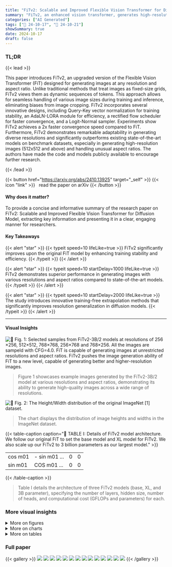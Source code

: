 ```yaml
---
title: "FiTv2: Scalable and Improved Flexible Vision Transformer for Diffusion Model"
summary: "FiTv2, an enhanced vision transformer, generates high-resolution images with diverse aspect ratios, exceeding existing models in speed and resolution adaptability."
categories: ["AI Generated"]
tags: ["🔖 24-10-17", "🤗 24-10-21"]
showSummary: true
date: 2024-10-17
draft: false
---
```


### TL;DR


{{< lead >}}

This paper introduces FiTv2, an upgraded version of the Flexible Vision Transformer (FiT) designed for generating images at any resolution and aspect ratio.  Unlike traditional methods that treat images as fixed-size grids, FiTv2 views them as dynamic sequences of tokens. This approach allows for seamless handling of various image sizes during training and inference, eliminating biases from image cropping.  FiTv2 incorporates several innovative designs, including Query-Key vector normalization for training stability, an AdaLN-LORA module for efficiency, a rectified flow scheduler for faster convergence, and a Logit-Normal sampler.  Experiments show FiTv2 achieves a 2x faster convergence speed compared to FiT.  Furthermore, FiTv2 demonstrates remarkable adaptability in generating diverse resolutions and significantly outperforms existing state-of-the-art models on benchmark datasets, especially in generating high-resolution images (512x512 and above) and handling unusual aspect ratios.  The authors have made the code and models publicly available to encourage further research.

{{< /lead >}}


{{< button href="https://arxiv.org/abs/2410.13925" target="_self" >}}
{{< icon "link" >}} &nbsp; read the paper on arXiv
{{< /button >}}

#### Why does it matter?
To provide a concise and informative summary of the research paper on FiTv2: Scalable and Improved Flexible Vision Transformer for Diffusion Model, extracting key information and presenting it in a clear, engaging manner for researchers.
#### Key Takeaways

{{< alert "star" >}}
{{< typeit speed=10 lifeLike=true >}} FiTv2 significantly improves upon the original FiT model by enhancing training stability and efficiency. {{< /typeit >}}
{{< /alert >}}

{{< alert "star" >}}
{{< typeit speed=10 startDelay=1000 lifeLike=true >}} FiTv2 demonstrates superior performance in generating images with various resolutions and aspect ratios compared to state-of-the-art models. {{< /typeit >}}
{{< /alert >}}

{{< alert "star" >}}
{{< typeit speed=10 startDelay=2000 lifeLike=true >}} The study introduces innovative training-free extrapolation methods that significantly improves resolution generalization in diffusion models. {{< /typeit >}}
{{< /alert >}}

------
#### Visual Insights



![](figures/figures_2_0.png "🔼 Fig. 1: Selected samples from FiTv2-3B/2 models at resolutions of 256 ×256, 512×512, 768×768, 256×768 and 768×256. All the images are sampeld with CFG=4.0. FiT is capable of generating images at unrestricted resolutions and aspect ratios. FiTv2 pushes the image generation ability of FiT to a new level, capable of generating better and higher-resolution images.")

> Figure 1 showcases example images generated by the FiTv2-3B/2 model at various resolutions and aspect ratios, demonstrating its ability to generate high-quality images across a wide range of resolutions.





![](charts/charts_3_0.png "🔼 Fig. 2: The Height/Width distribution of the original ImageNet [1] dataset.")

> The chart displays the distribution of image heights and widths in the ImageNet dataset.





{{< table-caption caption="🔽 TABLE I: Details of FiTv2 model architecture. We follow our original FiT to set the base model and XL model for FiTv2. We also scale up our FiTv2 to 3 billion parameters as our largest model." >}}
<table id='20' style='font-size:16px'><tr><td>cos m01</td><td>- sin m01 ...</td><td>0</td><td>0</td></tr><tr><td>sin m01</td><td>COS m01 ...</td><td>0</td><td>0</td></tr></table>{{< /table-caption >}}

> Table I details the architecture of three FiTv2 models (base, XL, and 3B parameter), specifying the number of layers, hidden size, number of heads, and computational cost (GFLOPs and parameters) for each.



### More visual insights

<details>
<summary>More on figures
</summary>


![](figures/figures_5_0.png "🔼 Fig. 3: Overview of (a) flexible training pipeline, and (b) flexible inference pipeline. We conceptualize images as dynamic sequences of tokens, allowing for flexible image generation across different resolutions and aspect ratios.")

> Figure 3 illustrates the flexible training and inference pipelines of FiTv2, which processes images as dynamic sequences of tokens to handle various resolutions and aspect ratios.


![](figures/figures_5_1.png "🔼 Fig. 4: Block comparison between (a) FiT and (b) FiTv2. New modules, QKNorm, AdaLN-LoRA and Global AdaLN, are marked by red color.")

> The figure shows a comparison of FiT and FiTv2 blocks, highlighting the new modules added in FiTv2 for improved stability and efficiency.


![](figures/figures_6_0.png "🔼 Fig. 5: Pipeline comparison between (a) DiT, (b) FiT, and (c) FiTv2. In FiTv2, we incorporate both fixed-resolution images and the flexible-resolution images into training process.")

> Figure 5 illustrates the data preprocessing pipelines of DiT, FiT, and FiTv2, highlighting FiTv2's mixed data preprocessing strategy to improve performance on both fixed and flexible resolutions.


![](figures/figures_7_0.png "🔼 Fig. 6: Overview of our text-to-image generation model flexible training pipeline. We utilize CLIP-L to encode text prompts and SD-XL VAE to encode image latents.")

> Figure 6 illustrates the flexible training pipeline for text-to-image generation using FiTv2, incorporating CLIP for text encoding and SD-XL VAE for image latent encoding.


![](figures/figures_12_0.png "🔼 Fig. 5: Pipeline comparison between (a) DiT, (b) FiT, and (c) FiTv2. In FiTv2, we incorporate both fixed-resolution images and the flexible-resolution images into training process.")

> The figure illustrates the differences in data preprocessing pipelines for DiT, FiT, and FiTv2, highlighting FiTv2's incorporation of both fixed and flexible resolution images for training.


![](figures/figures_12_1.png "🔼 Fig. 1: Selected samples from FiTv2-3B/2 models at resolutions of 256 ×256, 512×512, 768×768, 256×768 and 768×256. All the images are sampeld with CFG=4.0. FiT is capable of generating images at unrestricted resolutions and aspect ratios. FiTv2 pushes the image generation ability of FiT to a new level, capable of generating better and higher-resolution images.")

> Figure 1 shows example images generated by FiTv2 at various resolutions and aspect ratios, demonstrating its ability to generate high-quality images across a wide range of resolutions and aspect ratios.


![](figures/figures_12_2.png "🔼 Fig. 1: Selected samples from FiTv2-3B/2 models at resolutions of 256 ×256, 512×512, 768×768, 256×768 and 768×256. All the images are sampeld with CFG=4.0. FiT is capable of generating images at unrestricted resolutions and aspect ratios. FiTv2 pushes the image generation ability of FiT to a new level, capable of generating better and higher-resolution images.")

> Figure 1 shows example images generated by FiTv2 at various resolutions and aspect ratios, highlighting its ability to generate high-quality images across a wide range of resolutions.


![](figures/figures_12_3.png "🔼 Fig. 1: Selected samples from FiTv2-3B/2 models at resolutions of 256 × 256, 512 × 512, 768 × 768, 256 × 768 and 768 × 256. All the images are sampeld with CFG=4.0. FiT is capable of generating images at unrestricted resolutions and aspect ratios. FiTv2 pushes the image generation ability of FiT to a new level, capable of generating better and higher-resolution images.")

> Figure 1 shows example images generated by FiTv2 at various resolutions and aspect ratios, demonstrating its ability to generate high-quality images at resolutions and aspect ratios beyond those seen during training.


![](figures/figures_12_4.png "🔼 Fig. 9: Selected samples from FiTv2-XL/2 models at resolutions of 256 × 256 on text-to-image generation tasks. All the images are sampled with CFG=4.0. With only 400K training steps, our model is capable of generating releastic images according to text descriptions.")

> Figure 9 shows examples of images generated by the FiTv2-XL/2 model from text descriptions, demonstrating its ability to generate realistic images with only 400K training steps.


![](figures/figures_12_5.png "🔼 Fig. 1: Selected samples from FiTv2-3B/2 models at resolutions of 256 ×256, 512×512, 768×768, 256×768 and 768×256. All the images are sampeld with CFG=4.0. FiT is capable of generating images at unrestricted resolutions and aspect ratios. FiTv2 pushes the image generation ability of FiT to a new level, capable of generating better and higher-resolution images.")

> The figure showcases various images generated by the FiTv2-3B/2 model at different resolutions and aspect ratios, demonstrating its ability to generate high-quality images across a wide range of resolutions.


![](figures/figures_12_6.png "🔼 Fig. 9: Selected samples from FiTv2-XL/2 models at resolutions of 256 × 256 on text-to-image generation tasks. All the images are sampled with CFG=4.0. With only 400K training steps, our model is capable of generating releastic images according to text descriptions.")

> The figure showcases example images generated by the FiTv2-XL/2 model at 256x256 resolution based on corresponding text descriptions, demonstrating its text-to-image generation capabilities.


![](figures/figures_12_7.png "🔼 Fig. 1: Selected samples from FiTv2-3B/2 models at resolutions of 256 ×256, 512×512, 768×768, 256×768 and 768×256. All the images are sampeld with CFG=4.0. FiT is capable of generating images at unrestricted resolutions and aspect ratios. FiTv2 pushes the image generation ability of FiT to a new level, capable of generating better and higher-resolution images.")

> Figure 1 showcases image samples generated by FiTv2-3B/2 at various resolutions and aspect ratios, demonstrating its ability to generate high-quality images at different resolutions.


![](figures/figures_12_8.png "🔼 Fig. 1: Selected samples from FiTv2-3B/2 models at resolutions of 256 ×256, 512×512, 768×768, 256×768 and 768×256. All the images are sampeld with CFG=4.0. FiT is capable of generating images at unrestricted resolutions and aspect ratios. FiTv2 pushes the image generation ability of FiT to a new level, capable of generating better and higher-resolution images.")

> Figure 1 showcases image samples generated by the FiTv2-3B/2 model across various resolutions and aspect ratios, demonstrating its ability to generate high-quality images at unrestricted resolutions.


![](figures/figures_12_9.png "🔼 Fig. 9: Selected samples from FiTv2-XL/2 models at resolutions of 256 × 256 on text-to-image generation tasks. All the images are sampled with CFG=4.0. With only 400K training steps, our model is capable of generating releastic images according to text descriptions.")

> Figure 9 shows example images generated by the FiTv2-XL/2 model for various text prompts, demonstrating its ability to generate realistic images from text descriptions.


</details>



<details>
<summary>More on charts
</summary>


![](charts/charts_8_0.png "🔼 Fig. 7: Effect of classifier-free guidance scale on FID score for ImageNet-256 × 256 and ImageNet-512 × 512 experiments with (a) FiTv2-XL/2 and (b) FiTv2-3B/2 models. (a) For FiTv2-XL/2 model, the optimal performance is achieved with CFG=1.5 for 256 × 256 resolution and CFG=1.65 for 512x 512 resolution. (b) For FiTv2-3B/2 model, the optimal performance is observed with CFG=1.5 for 256 × 256 resolution and CFG=1.6 for 512 × 512 resolution.")

> The chart displays the impact of classifier-free guidance (CFG) scale on the FID score for FiTv2 models at different resolutions (256x256 and 512x512).


![](charts/charts_11_0.png "🔼 Fig. 8: Effect of scaling FiTv2 model. All the images are sampled without using CFG. We demonstrate FID over training iterations (a) and training GFLOPs (b) of our FiTv2 model of three sizes. Scaling our FiTv2 model yields better quantitative and qualitative performance.")

> The chart displays the impact of training steps and GFLOPs on the FID score for three different sizes of the FiTv2 model, demonstrating improved performance with increased scale.


![](charts/charts_12_0.png "🔼 Fig. 10: Comparision of FID and CLIP-L score across different CFG scales for two text-to-image models: FiTv2-XL/2 and SiT-XL/2. FiTv2-XL/2 significantly outperforms SiT-XL/2 in terms of FID score and CLIP-L score.")

> The chart compares the FID and CLIP-L scores of FiTv2-XL/2 and SiT-XL/2 models at various classifier-free guidance (CFG) scales for text-to-image generation.


</details>



<details>
<summary>More on tables
</summary>


{{< table-caption caption="🔽 TABLE I: Details of FiTv2 model architecture. We follow our original FiT to set the base model and XL model for FiTv2. We also scale up our FiTv2 to 3 billion parameters as our largest model." >}}
<table id='2' style='font-size:16px'><tr><td>Model</td><td>Layers N</td><td>Hidden size d</td><td>Heads</td><td>Params</td><td>GFLOPs</td></tr><tr><td>SiT-B</td><td>12</td><td>768</td><td>12</td><td>131M</td><td>21.8</td></tr><tr><td>FiT-B</td><td>12</td><td>768</td><td>12</td><td>159M</td><td>29.1</td></tr><tr><td>FiTv2-B</td><td>15</td><td>768</td><td>12</td><td>128M</td><td>27.3</td></tr><tr><td>SiT-XL</td><td>28</td><td>1152</td><td>16</td><td>675M</td><td>114</td></tr><tr><td>FiT-XL</td><td>28</td><td>1152</td><td>16</td><td>824M</td><td>153</td></tr><tr><td>FiTv2-XL</td><td>36</td><td>1152</td><td>16</td><td>671M</td><td>147</td></tr><tr><td>FiTv2-3B</td><td>40</td><td>2304</td><td>24</td><td>3B</td><td>653</td></tr></table>{{< /table-caption >}}

> Table I details the architecture of different FiTv2 models, including the number of layers, hidden size, heads, parameters, and GFLOPs.


{{< table-caption caption="🔽 TABLE II: Ablation results from FiT-B/2 to FiTv2-B/2 without using classifier-free guidance. We train the models to 2000k steps to assess stability. A X indicates that the training process breaks down before reaching this evaluation point." >}}
<table id='2' style='font-size:16px'><tr><td rowspan="2">Method</td><td rowspan="2">Scheduler</td><td rowspan="2">QK-Norm</td><td rowspan="2">Parameters</td><td rowspan="2">Data</td><td rowspan="2">Sampling</td><td colspan="2">256x256 (400k)</td><td colspan="2">256x256 (1000k)</td><td colspan="2">256x256 (1500k)</td><td colspan="2">256x256 (2000k) cfg=1.0</td></tr><tr><td>cfg=1.0</td><td>cfg=1.5</td><td>cfg=1.0</td><td>cfg=1.5</td><td>cfg=1.0</td><td>cfg=1.5</td><td></td><td>cfg=1.5</td></tr><tr><td>DiT-B/2</td><td>DDPM</td><td>-</td><td>-</td><td>-</td><td>-</td><td>45.33</td><td>22.21</td><td>33.27</td><td>12.59</td><td>X</td><td>X</td><td>X</td><td>X</td></tr><tr><td>SiT-B/2</td><td>Rectified Flow</td><td>-</td><td>-</td><td>-</td><td>-</td><td>36.7</td><td>16.31</td><td>27.13</td><td>9.3</td><td>X</td><td>X</td><td>X</td><td>X</td></tr><tr><td>FiT-B/2</td><td>DDPM</td><td>No</td><td>Original</td><td>Flexible</td><td>Uniform</td><td>36.36</td><td>18.86</td><td>29.14</td><td>11.06</td><td>26.08</td><td>9.23</td><td>X</td><td>X</td></tr><tr><td>Config A</td><td>Rectified Flow</td><td>No</td><td>Original</td><td>Flexible</td><td>Uniform</td><td>30.74</td><td>13.14</td><td>23.48</td><td>8.67</td><td>22.32</td><td>8.25</td><td>21.23</td><td>7.61</td></tr><tr><td>Config B</td><td>Rectified Flow</td><td>LayerNorm</td><td>Original</td><td>Flexible</td><td>Uniform</td><td>30.83</td><td>13.21</td><td>23.64</td><td>8.57</td><td>21.64</td><td>7.70</td><td>20.73</td><td>7.10</td></tr><tr><td>Config C</td><td>Rectified Flow</td><td>LayerNorm</td><td>Reassigned</td><td>Flexible</td><td>Uniform</td><td>28.59</td><td>12.74</td><td>21.16</td><td>8.05</td><td>19.56</td><td>7.16</td><td>18.42</td><td>6.60</td></tr><tr><td>Config D</td><td>Rectified Flow</td><td>No</td><td>Original</td><td>Mixed</td><td>Uniform</td><td>34.15</td><td>13.99</td><td>25.54</td><td>8.27</td><td>23.63</td><td>7.24</td><td>X</td><td>X</td></tr><tr><td>Config E</td><td>Rectified Flow</td><td>LayerNorm</td><td>Original</td><td>Mixed</td><td>Uniform</td><td>34.55</td><td>14.19</td><td>25.94</td><td>8.37</td><td>23.45</td><td>6.99</td><td>22.04</td><td>6.31</td></tr><tr><td>Config F</td><td>Rectified Flow</td><td>LayerNorm</td><td>Original</td><td>Mixed</td><td>Logit-Normal</td><td>28.49</td><td>9.98</td><td>21.93</td><td>6.16</td><td>20.09</td><td>5.23</td><td>19.21</td><td>4.84</td></tr><tr><td>FiTv2-B/2</td><td>Rectified Flow</td><td>LayerNorm</td><td>Reassigned</td><td>Mixed</td><td>Logit-Normal</td><td>26.03</td><td>9.45</td><td>19.02</td><td>5.51</td><td>17.70</td><td>4.73</td><td>16.52</td><td>4.30</td></tr></table>{{< /table-caption >}}

> Table II presents an ablation study comparing different configurations of FiTv2-B/2 model, showing the impact of various design choices on FID scores and training stability.


{{< table-caption caption="🔽 TABLE II: Ablation results from FiT-B/2 to FiTv2-B/2 without using classifier-free guidance. We train the models to 2000k steps to assess stability. A X indicates that the training process breaks down before reaching this evaluation point." >}}
<table id='4' style='font-size:16px'><tr><td rowspan="2">Method</td><td colspan="5">320x320 (1:1)</td><td colspan="5">224x448 (1:2)</td><td colspan="5">160x480 (1:3)</td></tr><tr><td>FID↓</td><td>sFID↓</td><td>IS↑</td><td>Prec.↑</td><td>Rec.↑</td><td>FID↓</td><td>sFID↓</td><td>IS↑</td><td>Prec.↑</td><td>Rec.↑</td><td>FID↓</td><td>sFID↓</td><td>IS↑</td><td>Prec.↑</td><td>Rec.↑</td></tr><tr><td>SiT-XL/2</td><td>19.72</td><td>54.91</td><td>144.06</td><td>0.63</td><td>0.47</td><td>46.17</td><td>67.89</td><td>73.32</td><td>0.43</td><td>0.43</td><td>104.57</td><td>91.47</td><td>23.43</td><td>0.16</td><td>0.41</td></tr><tr><td>SiT-XL/2 + EI</td><td>8.93</td><td>19.68</td><td>212.99</td><td>0.72</td><td>0.5</td><td>78.87</td><td>48.97</td><td>43.57</td><td>0.27</td><td>0.45</td><td>131.04</td><td>71.18</td><td>17.63</td><td>0.11</td><td>0.43</td></tr><tr><td>SiT-XL/2 + PI</td><td>8.55</td><td>20.74</td><td>217.74</td><td>0.73</td><td>0.49</td><td>82.51</td><td>50.83</td><td>41.67</td><td>0.26</td><td>0.44</td><td>133.47</td><td>72.81</td><td>17.57</td><td>0.11</td><td>0.43</td></tr><tr><td>FiTv2-XL/2</td><td>5.79</td><td>13.7</td><td>233.03</td><td>0.75</td><td>0.55</td><td>10.46</td><td>17.24</td><td>184.06</td><td>0.68</td><td>0.54</td><td>16.4</td><td>19.55</td><td>127.72</td><td>0.59</td><td>0.51</td></tr><tr><td>FiTv2-XL/2 + PI</td><td>11.47</td><td>21.131</td><td>197.04</td><td>0.67</td><td>0.51</td><td>154.59</td><td>77.21</td><td>13.18</td><td>0.10</td><td>0.14</td><td>169.4</td><td>9.81</td><td>78.31</td><td>0.06</td><td>0.06</td></tr><tr><td>FiTv2-XL/2 + YaRN</td><td>5.87</td><td>15.38</td><td>250.66</td><td>0.77</td><td>0.52</td><td>21.41</td><td>34.70</td><td>146.31</td><td>0.56</td><td>0.38</td><td>36.73</td><td>35.81</td><td>78.55</td><td>0.42</td><td>0.26</td></tr><tr><td>FiTv2-XL/2 + NTK</td><td>6.04</td><td>14.35</td><td>232.91</td><td>0.75</td><td>0.55</td><td>10.82</td><td>17.84</td><td>184.68</td><td>0.66</td><td>0.53</td><td>16.3</td><td>20.13</td><td>131.8</td><td>0.58</td><td>0.50</td></tr><tr><td>FiTv2-XL/2 + VisionYaRN</td><td>5.87</td><td>15.38</td><td>250.66</td><td>0.77</td><td>0.52</td><td>6.62</td><td>18.22</td><td>245.47</td><td>0.76</td><td>0.48</td><td>16.17</td><td>27.35</td><td>151.99</td><td>0.62</td><td>0.39</td></tr><tr><td>FiTv2-XL/2 + VisionNTK</td><td>6.04</td><td>14.35</td><td>232.91</td><td>0.75</td><td>0.55</td><td>10.11</td><td>17.08</td><td>188.4</td><td>0.68</td><td>0.53</td><td>15.44</td><td>19.48</td><td>135.57</td><td>0.60</td><td>0.50</td></tr><tr><td>FiTv2-XL/2 + VisionNTK + Attn-Scale</td><td>3.55</td><td>9.60</td><td>274.48</td><td>0.82</td><td>0.52</td><td>5.54</td><td>14.53</td><td>233.11</td><td>0.77</td><td>0.51</td><td>13.55</td><td>19.47</td><td>144.62</td><td>0.63</td><td>0.50</td></tr></table>{{< /table-caption >}}

> Table II presents ablation study results comparing different configurations of FiT and FiTv2 models, showing the impact of various design choices on FID score and training stability.


{{< table-caption caption="🔽 TABLE IV: Benchmarking class-conditional image generation with in-distribution resolution on ImageNet dataset. '-G' denotes the results with classifier-free guidance. *: Flag-DiT-3B and Large-DiT-3B actually have 4.23 billion parameters, where 3B means the parameters of all transformer blocks. †: MDT-G adpots an improved classifier-free guidance strategy." >}}
<table id='6' style='font-size:14px'><tr><td rowspan="2">Method</td><td rowspan="2">Images</td><td rowspan="2">Params</td><td colspan="5">256x256 (1:1)</td><td colspan="5">160x320 (1:2)</td><td colspan="5">128x384 (1:3)</td></tr><tr><td>FID↓</td><td>sFID�</td><td>IS↑</td><td>Prec.↑</td><td>Rec.↑</td><td>FID↓</td><td>sFID�</td><td>IS↑</td><td>Prec.↑</td><td>Rec.↑</td><td>FID↓</td><td>sFID↓</td><td>IS↑</td><td>Prec.↑</td><td>Rec.↑</td></tr><tr><td>BigGAN-deep</td><td>-</td><td>-</td><td>6.95</td><td>7.36</td><td>171.4</td><td>0.87</td><td>0.28</td><td>-</td><td></td><td></td><td></td><td></td><td></td><td>-</td><td></td><td>-</td><td></td></tr><tr><td>StyleGAN-XL</td><td>-</td><td>、</td><td>2.30</td><td>4.02</td><td>265.12</td><td>0.78</td><td>0.53</td><td>-</td><td></td><td></td><td></td><td></td><td></td><td></td><td></td><td></td><td></td></tr><tr><td>MaskGIT</td><td>355M</td><td>、</td><td>6.18</td><td>-</td><td>182.1</td><td>0.80</td><td>0.51</td><td>-</td><td></td><td></td><td></td><td></td><td></td><td></td><td></td><td></td><td>-</td></tr><tr><td>CDM</td><td>-</td><td>、</td><td>4.88</td><td>-</td><td>158.71</td><td>-</td><td>-</td><td>-</td><td>-</td><td>-</td><td>-</td><td>-</td><td>-</td><td>-</td><td>-</td><td>-</td><td>-</td></tr><tr><td>Large-DiT-7B</td><td>256M</td><td>7.3B</td><td>6.09</td><td>5.59</td><td>153.32</td><td>0.70</td><td>0.59</td><td>-</td><td>-</td><td>-</td><td>-</td><td>-</td><td>-</td><td>-</td><td>-</td><td>-</td><td>-</td></tr><tr><td>Efficient-DiT-G (cfg=1.5)</td><td>-</td><td>675M</td><td>2.01</td><td>4.49</td><td>271.04</td><td>0.82</td><td>0.60</td><td>-</td><td>-</td><td>-</td><td>-</td><td>-</td><td>-</td><td>-</td><td>-</td><td>-</td><td>-</td></tr><tr><td>MaskDiT-G</td><td>2048M</td><td>-</td><td>2.28</td><td>5.67</td><td>276.56</td><td>0.80</td><td>0.61</td><td>-</td><td>-</td><td>-</td><td>-</td><td>-</td><td>-</td><td>-</td><td>-</td><td>-</td><td>-</td></tr><tr><td>SimpleDiffusion-G (cfg=1.1)</td><td>1024M</td><td>2B</td><td>2.44</td><td>-</td><td>256.3</td><td>-</td><td>-</td><td>-</td><td>-</td><td>-</td><td>-</td><td>-</td><td>-</td><td>-</td><td>-</td><td>-</td><td>-</td></tr><tr><td>Flag-DiT-3B-G*</td><td>256M</td><td>4.23B</td><td>1.96</td><td>4.43</td><td>284.8</td><td>0.82</td><td>0.61</td><td>-</td><td>-</td><td>-</td><td>-</td><td>-</td><td>-</td><td>-</td><td>-</td><td>-</td><td>-</td></tr><tr><td>Large-DiT-3B-G*</td><td>435M</td><td>4.23B</td><td>2.10</td><td>4.52</td><td>304.36</td><td>0.82</td><td>0.60</td><td>118.98</td><td>62.00</td><td>12.24</td><td>0.14</td><td>0.28</td><td>142.76</td><td>80.62</td><td>10.74</td><td>0.075</td><td>0.26</td></tr><tr><td>U-ViT-H/2-G (cfg=1.4)</td><td>512M</td><td>501M</td><td>2.35</td><td>5.68</td><td>265.02</td><td>0.82</td><td>0.57</td><td>6.93</td><td>12.64</td><td>175.08</td><td>0.67</td><td>0.63</td><td>196.84</td><td>95.90</td><td>7.54</td><td>0.06</td><td>0.27</td></tr><tr><td>ADM-G,U</td><td>507M</td><td>673M</td><td>3.94</td><td>6.14</td><td>215.84</td><td>0.83</td><td>0.53</td><td>10.26</td><td>12.28</td><td>126.99</td><td>0.67</td><td>0.59</td><td>56.52</td><td>43.21</td><td>32.19</td><td>0.30</td><td>0.50</td></tr><tr><td>LDM-4-G (cfg=1.5)</td><td>214M</td><td>395M</td><td>3.60</td><td>5.12</td><td>247.67</td><td>0.87</td><td>0.48</td><td>10.04</td><td>11.47</td><td>119.56</td><td>0.65</td><td>0.61</td><td>29.67</td><td>26.33</td><td>57.71</td><td>0.44</td><td>0.61</td></tr><tr><td>MDT-G† (cfg=3.8,s=4)</td><td>1664M</td><td>676M</td><td>1.79</td><td>4.57</td><td>283.01</td><td>0.81</td><td>0.61</td><td>135.6</td><td>73.08</td><td>9.35</td><td>0.15</td><td>0.20</td><td>124.9</td><td>70.69</td><td>13.38</td><td>0.13</td><td>0.42</td></tr><tr><td>DiT-XL/2-G (cfg=1.5)</td><td>1792M</td><td>675M</td><td>2.27</td><td>4.60</td><td>278.24</td><td>0.83</td><td>0.57</td><td>20.14</td><td>30.50</td><td>97.28</td><td>0.49</td><td>0.67</td><td>107.2</td><td>68.89</td><td>15.48</td><td>0.12</td><td>0.52</td></tr><tr><td>SiT-XL/2-G (cfg=1.5)</td><td>1792M</td><td>675M</td><td>2.15</td><td>4.50</td><td>258.09</td><td>0.81</td><td>0.60</td><td>17.38</td><td>28.59</td><td>110.32</td><td>0.52</td><td>0.65</td><td>87.40</td><td>57.41</td><td>23.45</td><td>0.16</td><td>0.56</td></tr><tr><td>FiT-XL/2-G (cfg=1.5)</td><td>512M</td><td>824M</td><td>4.21</td><td>10.01</td><td>254.87</td><td>0.84</td><td>0.51</td><td>5.48</td><td>9.95</td><td>192.93</td><td>0.74</td><td>0.56</td><td>16.59</td><td>20.81</td><td>111.59</td><td>0.57</td><td>0.52</td></tr><tr><td>FiTv2-XL/2-G (cfg=1.5)</td><td>512M</td><td>671M</td><td>2.26</td><td>4.53</td><td>260.95</td><td>0.81</td><td>0.59</td><td>5.50</td><td>11.42</td><td>211.26</td><td>0.74</td><td>0.55</td><td>14.46</td><td>23.20</td><td>135.31</td><td>0.60</td><td>0.47</td></tr><tr><td>FiTv2-3B/2-G (cfg=1.5)</td><td>256M</td><td>3B</td><td>2.15</td><td>4.49</td><td>276.32</td><td>0.82</td><td>0.59</td><td>6.72</td><td>13.13</td><td>233.31</td><td>0.76</td><td>0.50</td><td>13.73</td><td>23.26</td><td>145.38</td><td>0.61</td><td>0.48</td></tr></table>{{< /table-caption >}}

> Table IV presents a comparison of class-conditional image generation performance metrics (FID, sFID, IS, Precision, Recall) across various state-of-the-art models on ImageNet, focusing on in-distribution resolutions (256x256, 160x320, 128x384).


{{< table-caption caption="🔽 TABLE V: Benchmarking class-conditional image generation with out-of-distribution resolution on ImageNet dataset. *: FiTv2 adopts VisionNTK and attention scale for resolution extrapolation. Our FiTv2 model achieves state-of-the-art performance across all the resolutions and aspect ratios, demonstrating a strong extrapolation capability." >}}
<table id='2' style='font-size:14px'><tr><td rowspan="2">Method</td><td rowspan="2">Images</td><td rowspan="2">Params</td><td colspan="5">320x320 (1:1)</td><td colspan="5">224x448 (1:2)</td><td colspan="5">160x480 (1:3)</td></tr><tr><td>FID↓</td><td>sFID↓</td><td>IS↑</td><td>Prec.↑</td><td>Rec.↑</td><td>FID↓</td><td>sFID↓</td><td>IS↑</td><td>Prec.↑</td><td>Rec.↑</td><td>FID↓</td><td>sFID↓</td><td>IS↑</td><td>Prec.↑</td><td>Rec.↑</td></tr><tr><td>U-ViT-H/2-G (cfg=1.4)</td><td>512M</td><td>501M</td><td>7.65</td><td>16.30</td><td>208.01</td><td>0.72</td><td>0.54</td><td>67.10</td><td>42.92</td><td>45.54</td><td>0.30</td><td>0.49</td><td>95.56</td><td>44.45</td><td>24.01</td><td>0.19</td><td>0.47</td></tr><tr><td>ADM-G,U</td><td>507M</td><td>774M</td><td>9.39</td><td>9.01</td><td>161.95</td><td>0.74</td><td>0.50</td><td>11.34</td><td>14.50</td><td>146.00</td><td>0.71</td><td>0.49</td><td>23.92</td><td>25.55</td><td>80.73</td><td>0.57</td><td>0.51</td></tr><tr><td>LDM-4-G (cfg=1.5)</td><td>214M</td><td>395M</td><td>6.24</td><td>13.21</td><td>220.03</td><td>0.83</td><td>0.44</td><td>8.55</td><td>17.62</td><td>186.25</td><td>0.78</td><td>0.44</td><td>19.24</td><td>20.25</td><td>99.34</td><td>0.59</td><td>0.50</td></tr><tr><td>DiT-XL/2-G (cfg=1.5)</td><td>1792M</td><td>675M</td><td>9.98</td><td>23.57</td><td>225.72</td><td>0.73</td><td>0.48</td><td>94.94</td><td>56.06</td><td>35.75</td><td>0.23</td><td>0.46</td><td>140.2</td><td>79.60</td><td>14.70</td><td>0.09</td><td>0.45</td></tr><tr><td>SiT-XL/2-G (cfg=1.5)</td><td>1792M</td><td>675M</td><td>8.55</td><td>20.74</td><td>217.74</td><td>0.73</td><td>0.49</td><td>82.51</td><td>50.83</td><td>41.67</td><td>0.26</td><td>0.44</td><td>133.5</td><td>72.81</td><td>17.57</td><td>0.11</td><td>0.43</td></tr><tr><td>FiT-XL/2-G (cfg=1.5)</td><td>512M</td><td>824M</td><td>5.11</td><td>13.32</td><td>256.15</td><td>0.81</td><td>0.47</td><td>7.60</td><td>17.15</td><td>218.74</td><td>0.74</td><td>0.47</td><td>15.20</td><td>20.96</td><td>135.17</td><td>0.62</td><td>0.48</td></tr><tr><td>FiTv2-XL/2-G* (cfg=1.5)</td><td>512M</td><td>671M</td><td>3.55</td><td>9.60</td><td>274.48</td><td>0.82</td><td>0.55</td><td>5.54</td><td>14.53</td><td>233.11</td><td>0.77</td><td>0.51</td><td>13.55</td><td>19.47</td><td>144.62</td><td>0.63</td><td>0.50</td></tr><tr><td>FiTv2-3B/2-G* (cfg=1.5)</td><td>256M</td><td>3B</td><td>3.22</td><td>9.96</td><td>291.13</td><td>0.83</td><td>0.53</td><td>4.87</td><td>14.47</td><td>263.27</td><td>0.80</td><td>0.49</td><td>12.15</td><td>19.47</td><td>162.24</td><td>0.65</td><td>0.48</td></tr></table>{{< /table-caption >}}

> Table V presents a comparison of class-conditional image generation models' performance on out-of-distribution resolutions of ImageNet, highlighting FiTv2's state-of-the-art performance and strong extrapolation capabilities.


{{< table-caption caption="🔽 TABLE VI: Benchmarking class-conditional image generation with high-resolution image generation on ImageNet dataset. Our FiTv2 can directly generates images with different aspect ratios with stable and state-of-the-art performance." >}}
<table id='4' style='font-size:14px'><tr><td rowspan="2">Method</td><td rowspan="2">Images</td><td rowspan="2">Params</td><td colspan="5">512x512 (1:1)</td><td colspan="5">320x640 (1:2)</td><td colspan="5">256x768 (1:3)</td></tr><tr><td>FID↓</td><td>sFID↓</td><td>IS↑</td><td>Prec.↑</td><td>Rec.↑</td><td>FID↓</td><td>sFID�</td><td>IS↑</td><td>Prec.↑</td><td>Rec.↑</td><td>FID↓</td><td>sFID↓</td><td>IS↑</td><td>Prec.↑</td><td>Rec.↑</td></tr><tr><td>DiM-Huge-G (cfg=1.7)</td><td>+26M</td><td>860M</td><td>3.78</td><td>-</td><td>-</td><td>-</td><td>-</td><td>-</td><td>-</td><td>-</td><td>-</td><td></td><td>-</td><td>-</td><td>-</td><td>-</td><td></td></tr><tr><td>DiffusionSSM-XL-G</td><td>302M</td><td>660M</td><td>3.41</td><td>5.84</td><td>255.06</td><td>0.85</td><td>0.49</td><td>-</td><td>-</td><td></td><td></td><td></td><td>-</td><td></td><td>-</td><td></td><td></td></tr><tr><td>MaskGiT</td><td>384M</td><td>227M</td><td>7.32</td><td>-</td><td>156.0</td><td>0.78</td><td>0.50</td><td>-</td><td>-</td><td>-</td><td>-</td><td>-</td><td>-</td><td>-</td><td>-</td><td>-</td><td>-</td></tr><tr><td>SimpleDiffusion-G (cfg=1.1)</td><td>1024M</td><td>2B</td><td>3.02</td><td>-</td><td>248.7</td><td>-</td><td>-</td><td>-</td><td>-</td><td>-</td><td>-</td><td>-</td><td>-</td><td>-</td><td>-</td><td>-</td><td>-</td></tr><tr><td>DiffiT-G (cfg=1.49)</td><td>、</td><td>561M</td><td>2.67</td><td>-</td><td>252.12</td><td>0.83</td><td>0.55</td><td>、</td><td>-</td><td>-</td><td>-</td><td>-</td><td>-</td><td>-</td><td>-</td><td>-</td><td>-</td></tr><tr><td>MaskDiT-G</td><td>1024M</td><td>-</td><td>2.50</td><td>5.10</td><td>256.27</td><td>0.83</td><td>0.56</td><td>-</td><td>-</td><td>-</td><td>-</td><td>-</td><td>-</td><td>-</td><td>-</td><td>-</td><td>-</td></tr><tr><td>Large-DiT-3B-G (cfg=1.5)</td><td>471M</td><td>4.23B</td><td>2.52</td><td>5.01</td><td>303.70</td><td>0.82</td><td>0.57</td><td>-</td><td>-</td><td>-</td><td>-</td><td>-</td><td>-</td><td>-</td><td>-</td><td>-</td><td>-</td></tr><tr><td>U-ViT-H/2-G (cfg=1.4)</td><td>512M</td><td>501M</td><td>4.05</td><td>6.44</td><td>263.79</td><td>0.84</td><td>0.48</td><td>9.79</td><td>14.64</td><td>188.8</td><td>0.76</td><td>0.49</td><td>146.58</td><td>78.69</td><td>12.47</td><td>0.21</td><td>0.36</td></tr><tr><td>ADM-G,U</td><td>1385M</td><td>774M</td><td>3.85</td><td>5.86</td><td>221.72</td><td>0.84</td><td>0.53</td><td>13.31</td><td>10.67</td><td>113.69</td><td>0.73</td><td>0.64</td><td>33.35</td><td>25.04</td><td>59.23</td><td>0.61</td><td>0.62</td></tr><tr><td>DiT-XL/2-G (cfg=1.5)</td><td>768M</td><td>675M</td><td>3.04</td><td>5.02</td><td>240.82</td><td>0.84</td><td>0.54</td><td>41.25</td><td>66.83</td><td>54.84</td><td>0.54</td><td>0.59</td><td>148.25</td><td>154.39</td><td>6.64</td><td>0.13</td><td>0.36</td></tr><tr><td>FiTv2-XL/2-G (cfg=1.65)</td><td>+102M</td><td>671M</td><td>2.90</td><td>5.73</td><td>263.11</td><td>0.83</td><td>0.53</td><td>4.87</td><td>10.75</td><td>228.09</td><td>0.80</td><td>0.53</td><td>18.55</td><td>21.69</td><td>126.55</td><td>0.69</td><td>0.53</td></tr><tr><td>FiTv2-3B/2-G (cfg=1.6)</td><td>+51M</td><td>3B</td><td>2.41</td><td>5.34</td><td>284.49</td><td>0.82</td><td>0.58</td><td>4.54</td><td>11.04</td><td>240.30</td><td>0.80</td><td>0.56</td><td>16.08</td><td>19.75</td><td>140.10</td><td>0.72</td><td>0.52</td></tr></table>{{< /table-caption >}}

> Table VI presents a benchmark comparing FiTv2's performance against other state-of-the-art models on class-conditional image generation tasks using various high-resolution images and aspect ratios.


</details>


### Full paper

{{< gallery >}}
<img src="paper_images/1.png" class="grid-w50 md:grid-w33 xl:grid-w25" />
<img src="paper_images/2.png" class="grid-w50 md:grid-w33 xl:grid-w25" />
<img src="paper_images/3.png" class="grid-w50 md:grid-w33 xl:grid-w25" />
<img src="paper_images/4.png" class="grid-w50 md:grid-w33 xl:grid-w25" />
<img src="paper_images/5.png" class="grid-w50 md:grid-w33 xl:grid-w25" />
<img src="paper_images/6.png" class="grid-w50 md:grid-w33 xl:grid-w25" />
<img src="paper_images/7.png" class="grid-w50 md:grid-w33 xl:grid-w25" />
<img src="paper_images/8.png" class="grid-w50 md:grid-w33 xl:grid-w25" />
<img src="paper_images/9.png" class="grid-w50 md:grid-w33 xl:grid-w25" />
<img src="paper_images/10.png" class="grid-w50 md:grid-w33 xl:grid-w25" />
<img src="paper_images/11.png" class="grid-w50 md:grid-w33 xl:grid-w25" />
<img src="paper_images/12.png" class="grid-w50 md:grid-w33 xl:grid-w25" />
<img src="paper_images/13.png" class="grid-w50 md:grid-w33 xl:grid-w25" />
<img src="paper_images/14.png" class="grid-w50 md:grid-w33 xl:grid-w25" />
{{< /gallery >}}